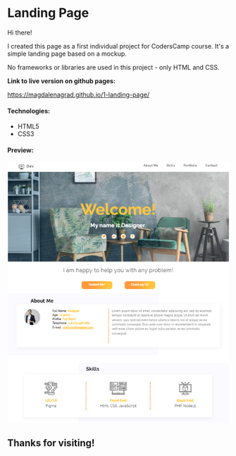 # Landing Page

Hi there!

 I created this page as a first individual project for CodersCamp course. It's a simple landing page based on a mockup.

No frameworks or libraries are used in this project - only HTML and CSS.  

**Link to live version on github pages:**

https://magdalenagrad.github.io/1-landing-page/


#### Technologies:

- HTML5
- CSS3

#### Preview:

![Page preview](preview.PNG)  

## Thanks for visiting! 

